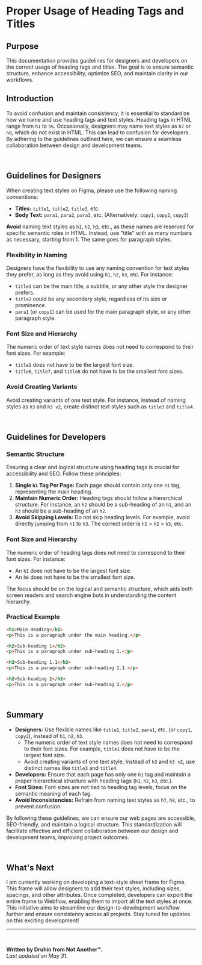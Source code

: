 # Proper Usage of Heading Tags and Titles

## Purpose

This documentation provides guidelines for designers and developers on the correct usage of heading tags and titles. The goal is to ensure semantic structure, enhance accessibility, optimize SEO, and maintain clarity in our workflows.

## Introduction

To avoid confusion and maintain consistency, it is essential to standardize how we name and use heading tags and text styles. Heading tags in HTML range from `h1` to `h6`. Occasionally, designers may name text styles as `h7` or `h8`, which do not exist in HTML. This can lead to confusion for developers. By adhering to the guidelines outlined here, we can ensure a seamless collaboration between design and development teams.

<br>

## Guidelines for Designers

When creating text styles on Figma, please use the following naming conventions:

- **Titles:** `title1`, `title2`, `title3`, etc.
- **Body Text:** `para1`, `para2`, `para3`, etc. (Alternatively: `copy1`, `copy2`, `copy3`)

**Avoid** naming text styles as `h1`, `h2`, `h3`, etc., as these names are reserved for specific semantic roles in HTML. Instead, use "title" with as many numbers as necessary, starting from 1. The same goes for paragraph styles.

### Flexibility in Naming

Designers have the flexibility to use any naming convention for text styles they prefer, as long as they avoid using `h1`, `h2`, `h3`, etc. For instance:

- `title1` can be the main title, a subtitle, or any other style the designer prefers.
- `title2` could be any secondary style, regardless of its size or prominence.
- `para1` (or `copy1`) can be used for the main paragraph style, or any other paragraph style.

### Font Size and Hierarchy

The numeric order of text style names does not need to correspond to their font sizes. For example:

- `title1` does not have to be the largest font size.
- `title6`, `title7`, and `title8` do not have to be the smallest font sizes.

### Avoid Creating Variants

Avoid creating variants of one text style. For instance, instead of naming styles as `h3` and `h3 v2`, create distinct text styles such as `title3` and `title4`.

<br>



## Guidelines for Developers

### Semantic Structure

Ensuring a clear and logical structure using heading tags is crucial for accessibility and SEO. Follow these principles:

1. **Single `h1` Tag Per Page:** Each page should contain only one `h1` tag, representing the main heading.
2. **Maintain Numeric Order:** Heading tags should follow a hierarchical structure. For instance, an `h2` should be a sub-heading of an `h1`, and an `h3` should be a sub-heading of an `h2`.
3. **Avoid Skipping Levels:** Do not skip heading levels. For example, avoid directly jumping from `h1` to `h3`. The correct order is `h1` > `h2` > `h3`, etc.

### Font Size and Hierarchy

The numeric order of heading tags does not need to correspond to their font sizes. For instance:

- An `h1` does not have to be the largest font size.
- An `h6` does not have to be the smallest font size.

The focus should be on the logical and semantic structure, which aids both screen readers and search engine bots in understanding the content hierarchy.

### Practical Example

```html
<h1>Main Heading</h1>
<p>This is a paragraph under the main heading.</p>

<h2>Sub-heading 1</h2>
<p>This is a paragraph under sub-heading 1.</p>

<h3>Sub-heading 1.1</h3>
<p>This is a paragraph under sub-heading 1.1.</p>

<h2>Sub-heading 2</h2>
<p>This is a paragraph under sub-heading 2.</p>
```

<br>

## Summary

- **Designers:** Use flexible names like `title1`, `title2`, `para1`, etc. (or `copy1`, `copy2`), instead of `h1`, `h2`, `h3`.
  - The numeric order of text style names does not need to correspond to their font sizes. For example, `title1` does not have to be the largest font size.
  - Avoid creating variants of one text style. Instead of `h3` and `h3 v2`, use distinct names like `title3` and `title4`.
- **Developers:** Ensure that each page has only one `h1` tag and maintain a proper hierarchical structure with heading tags (`h1`, `h2`, `h3`, etc.).
- **Font Sizes:** Font sizes are not tied to heading tag levels; focus on the semantic meaning of each tag.
- **Avoid Inconsistencies:** Refrain from naming text styles as `h7`, `h8`, etc., to prevent confusion.

By following these guidelines, we can ensure our web pages are accessible, SEO-friendly, and maintain a logical structure. This standardization will facilitate effective and efficient collaboration between our design and development teams, improving project outcomes.


<br>

## What's Next

I am currently working on developing a text-style sheet frame for Figma. This frame will allow designers to add their text styles, including sizes, spacings, and other attributes. Once completed, developers can export the entire frame to Webflow, enabling them to import all the text styles at once. This initiative aims to streamline our design-to-development workflow further and ensure consistency across all projects. Stay tuned for updates on this exciting development!

---
<br>

**Written by Druhin from Not Another™.**
<br>
*Last updated on May 31.*
